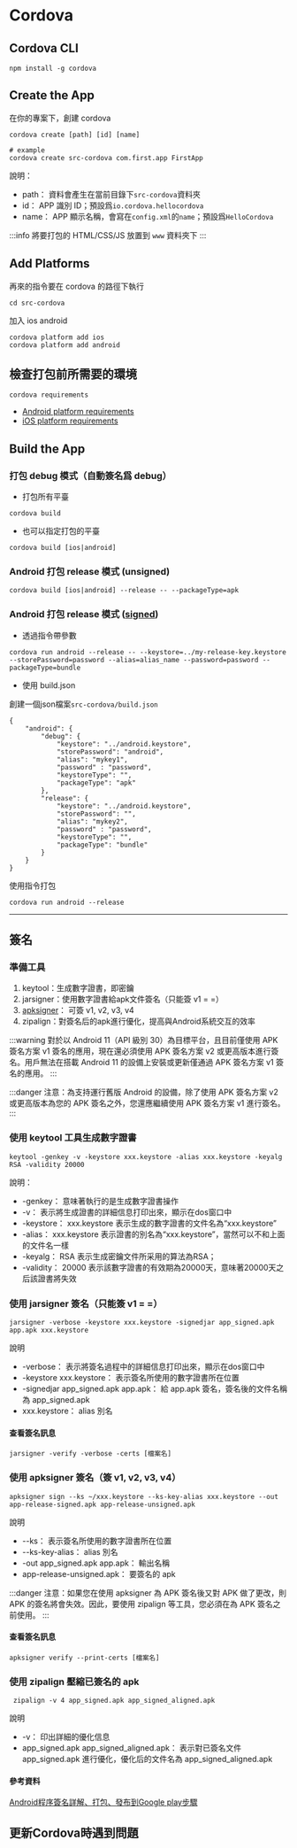 # Cordova

## Cordova CLI
```shell=
npm install -g cordova
```

## Create the App
在你的專案下，創建 cordova 
```shell=
cordova create [path] [id] [name]

# example
cordova create src-cordova com.first.app FirstApp
```
說明：
- path： 資料會產生在當前目錄下`src-cordova`資料夾
- id： APP 識別 ID；預設爲`io.cordova.hellocordova`
- name： APP 顯示名稱，會寫在`config.xml`的`name`；預設爲`HelloCordova`

:::info
將要打包的 HTML/CSS/JS 放置到 `www` 資料夾下
:::

## Add Platforms

再來的指令要在 cordova 的路徑下執行
```shell=
cd src-cordova
```

加入 ios android 
```shell=
cordova platform add ios
cordova platform add android
```

## 檢查打包前所需要的環境
```shell=
cordova requirements
```
- [Android platform requirements](https://cordova.apache.org/docs/en/latest/guide/platforms/android/index.html#requirements-and-support)
- [iOS platform requirements](https://cordova.apache.org/docs/en/latest/guide/platforms/ios/index.html#requirements-and-support)

## Build the App

### 打包 debug 模式（自動簽名爲 debug）

- 打包所有平臺
```shell=
cordova build
```

- 也可以指定打包的平臺
```shell=
cordova build [ios|android]
```

### Android 打包 release 模式 (unsigned)
```shell=
cordova build [ios|android] --release -- --packageType=apk
```

### Android 打包 release 模式 ([signed](https://cordova.apache.org/docs/en/11.x/guide/platforms/android/index.html#signing-an-app))

-  透過指令帶參數
```shell=
cordova run android --release -- --keystore=../my-release-key.keystore --storePassword=password --alias=alias_name --password=password --packageType=bundle
```
- 使用 build.json

創建一個json檔案`src-cordova/build.json`
```json=
{
    "android": {
        "debug": {
            "keystore": "../android.keystore",
            "storePassword": "android",
            "alias": "mykey1",
            "password" : "password",
            "keystoreType": "",
            "packageType": "apk"
        },
        "release": {
            "keystore": "../android.keystore",
            "storePassword": "",
            "alias": "mykey2",
            "password" : "password",
            "keystoreType": "",
            "packageType": "bundle"
        }
    }
}
```
使用指令打包
```shell=
cordova run android --release
```



---


## 簽名

### 準備工具
1. keytool：生成數字證書，即密鑰
2. jarsigner：使用數字證書給apk文件簽名（只能簽 v1 = =）
3. [apksigner](https://developer.android.com/studio/command-line/apksigner?hl=zh-cn)： 可簽 v1, v2, v3, v4
4. zipalign：對簽名后的apk進行優化，提高與Android系統交互的效率

:::warning
對於以 Android 11（API 級別 30）為目標平台，且目前僅使用 APK 簽名方案 v1 簽名的應用，現在還必須使用 APK 簽名方案 v2 或更高版本進行簽名。用戶無法在搭載 Android 11 的設備上安裝或更新僅通過 APK 簽名方案 v1 簽名的應用。
:::

:::danger
注意：為支持運行舊版 Android 的設備，除了使用 APK 簽名方案 v2 或更高版本為您的 APK 簽名之外，您還應繼續使用 APK 簽名方案 v1 進行簽名。
:::

### 使用 keytool 工具生成數字證書
```shell=
keytool -genkey -v -keystore xxx.keystore -alias xxx.keystore -keyalg RSA -validity 20000
```
說明：
- -genkey： 意味著執行的是生成數字證書操作
- -v： 表示將生成證書的詳細信息打印出來，顯示在dos窗口中
- -keystore： xxx.keystore 表示生成的數字證書的文件名為“xxx.keystore”
- -alias： xxx.keystore 表示證書的別名為“xxx.keystore”，當然可以不和上面的文件名一樣
- -keyalg： RSA 表示生成密鑰文件所采用的算法為RSA；
- -validity： 20000 表示該數字證書的有效期為20000天，意味著20000天之后該證書將失效

### 使用 jarsigner 簽名（只能簽 v1 = =）
```shell=
jarsigner -verbose -keystore xxx.keystore -signedjar app_signed.apk app.apk xxx.keystore
```
說明
- -verbose： 表示將簽名過程中的詳細信息打印出來，顯示在dos窗口中
- -keystore xxx.keystore： 表示簽名所使用的數字證書所在位置
- -signedjar app_signed.apk app.apk： 給 app.apk 簽名，簽名後的文件名稱為 app_signed.apk
- xxx.keystore： alias 別名

#### 查看簽名訊息
```shell=
jarsigner -verify -verbose -certs [檔案名]
```

### 使用 apksigner 簽名（簽 v1, v2, v3, v4）
```shell=
apksigner sign --ks ~/xxx.keystore --ks-key-alias xxx.keystore --out app-release-signed.apk app-release-unsigned.apk
```
說明
- --ks： 表示簽名所使用的數字證書所在位置
- --ks-key-alias： alias 別名
- -out app_signed.apk app.apk： 輸出名稱
- app-release-unsigned.apk： 要簽名的 apk

:::danger
注意：如果您在使用 apksigner 為 APK 簽名後又對 APK 做了更改，則 APK 的簽名將會失效。因此，要使用 zipalign 等工具，您必須在為 APK 簽名之前使用。
:::

#### 查看簽名訊息
```shell=
apksigner verify --print-certs [檔案名]
```

### 使用 zipalign 壓縮已簽名的 apk
```shell=
 zipalign -v 4 app_signed.apk app_signed_aligned.apk
```
說明
- -v： 印出詳細的優化信息
- app_signed.apk app_signed_aligned.apk： 表示對已簽名文件 app_signed.apk 進行優化，優化后的文件名為 app_signed_aligned.apk


#### 參考資料
[Android程序簽名詳解、打包、發布到Google play步驟](http://www.rocidea.com/one?id=23118)


## 更新Cordova時遇到問題
###
